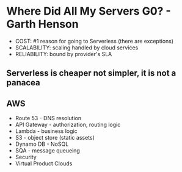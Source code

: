 # Where Did All My Servers G0? - Garth Henson

* COST: #1 reason for going to Serverless (there are exceptions)
* SCALABILITY: scaling handled by cloud services
* RELIABILITY: bound by provider's SLA

## Serverless is cheaper not simpler, it is not a panacea

## AWS
* Route 53 - DNS resolution
* API Gateway - authorization, routing logic
* Lambda - business logic
* S3 - object store (static assets)
* Dynamo DB - NoSQL
* SQA - message queueing
* Security
* Virtual Product Clouds

